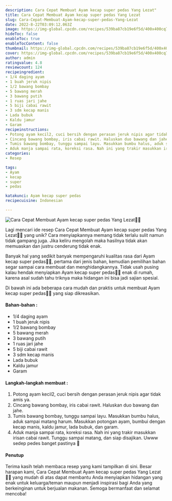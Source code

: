 ```yaml
---
description: Cara Cepat Membuat Ayam kecap super pedas Yang Lezat"
title: Cara Cepat Membuat Ayam kecap super pedas Yang Lezat
slug: Cara-Cepat-Membuat-Ayam-kecap-super-pedas-Yang-Lezat
date: 2022-8-22T03:09:12.063Z
image: https://img-global.cpcdn.com/recipes/539ba87cb19e6f5d/400x400cq70/photo.jpg
hideToc: false
enableToc: true
enableTocContent: false
thumbnail: https://img-global.cpcdn.com/recipes/539ba87cb19e6f5d/400x400cq70/photo.jpg
cover: https://img-global.cpcdn.com/recipes/539ba87cb19e6f5d/400x400cq70/photo.jpg
author: admin
ratingvalue: 4.8
reviewcount: 124
recipeingredient:
- 1/4 daging ayam
- 1 buah jeruk nipis
- 1/2 bawang bombay
- 5 bawang merah
- 3 bawang putih
- 1 ruas jari jahe
- 5 biji cabai rawit
- 3 sdm kecap manis
- Lada bubuk
- Kaldu jamur
- Garam
recipeinstructions:
- Potong ayam kecil2, cuci bersih dengan perasan jeruk nipis agar tidak amis ya.
- Cincang bawang bombay, iris cabai rawit. Haluskan duo bawang dan jahe.
- Tumis bawang bombay, tunggu sampai layu. Masukkan bumbu halus, aduk sampai matang harum. Masukkan potongan ayam, bumbui dengan kecap manis, kaldu jamur, lada bubuk, dan garam.
- Aduk manja sampai rata, koreksi rasa. Nah ini yang trakir masukkan irisan cabai rawit. Tunggu sampai matang, dan siap disajikan. Uwww sedep pedes banget pastinya 🥳
categories:
- Resep

tags:
- Ayam
- kecap
- super
- pedas

katakunci: Ayam kecap super pedas
recipecuisine: Indonesian

---
```


![Cara Cepat Membuat Ayam kecap super pedas Yang Lezat👩‍🍳](https://img-global.cpcdn.com/recipes/539ba87cb19e6f5d/400x400cq70/photo.jpg)

Lagi mencari ide resep Cara Cepat Membuat Ayam kecap super pedas Yang Lezat👩‍🍳 yang unik? Cara menyiapkannya memang tidak terlalu sulit namun tidak gampang juga. Jika keliru mengolah maka hasilnya tidak akan memuaskan dan justru cenderung tidak enak.

Banyak hal yang sedikit banyak mempengaruhi kualitas rasa dari Ayam kecap super pedas👩‍🍳, pertama dari jenis bahan, kemudian pemilihan bahan segar sampai cara membuat dan menghidangkannya. Tidak usah pusing kalau hendak menyiapkan Ayam kecap super pedas👩‍🍳 enak di rumah, karena asal sudah tahu triknya maka hidangan ini bisa jadi sajian spesial.

Di bawah ini ada beberapa cara mudah dan praktis untuk membuat Ayam kecap super pedas👩‍🍳 yang siap dikreasikan.

<!--inarticleads1-->

#### Bahan-bahan :

- 1/4 daging ayam
- 1 buah jeruk nipis
- 1/2 bawang bombay
- 5 bawang merah
- 3 bawang putih
- 1 ruas jari jahe
- 5 biji cabai rawit
- 3 sdm kecap manis
- Lada bubuk
- Kaldu jamur
- Garam

<!--inarticleads2-->

#### Langkah-langkah membuat :

1. Potong ayam kecil2, cuci bersih dengan perasan jeruk nipis agar tidak amis ya.
1. Cincang bawang bombay, iris cabai rawit. Haluskan duo bawang dan jahe.
1. Tumis bawang bombay, tunggu sampai layu. Masukkan bumbu halus, aduk sampai matang harum. Masukkan potongan ayam, bumbui dengan kecap manis, kaldu jamur, lada bubuk, dan garam.
1. Aduk manja sampai rata, koreksi rasa. Nah ini yang trakir masukkan irisan cabai rawit. Tunggu sampai matang, dan siap disajikan. Uwww sedep pedes banget pastinya 🥳

#### Penutup

Terima kasih telah membaca resep yang kami tampilkan di sini. Besar harapan kami, Cara Cepat Membuat Ayam kecap super pedas Yang Lezat👩‍🍳 yang mudah di atas dapat membantu Anda menyiapkan hidangan yang enak untuk keluarga/teman maupun menjadi inspirasi bagi Anda yang berkeinginan untuk berjualan makanan. Semoga bermanfaat dan selamat mencoba!